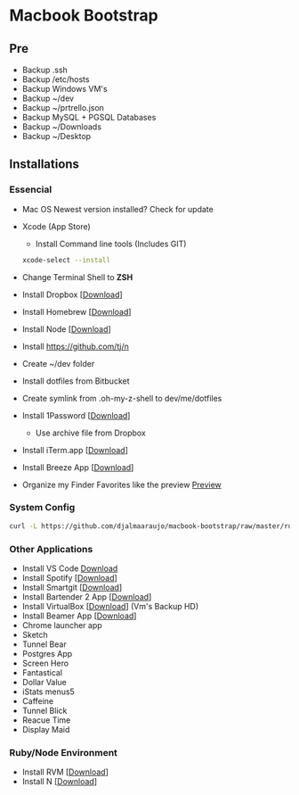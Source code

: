 # Macbook Bootstrap

## Pre
- Backup .ssh
- Backup /etc/hosts
- Backup Windows VM's
- Backup ~/dev
- Backup ~/prtrello.json
- Backup MySQL + PGSQL Databases
- Backup ~/Downloads
- Backup ~/Desktop

## Installations

### Essencial
- Mac OS Newest version installed? Check for update
- Xcode (App Store)
  - Install Command line tools (Includes GIT)
  ```bash
  xcode-select --install
  ```

- Change Terminal Shell to **ZSH**
- Install Dropbox [[Download](http://dropbox.com/)]
- Install Homebrew [[Download](http://mxcl.github.io/homebrew/)]
- Install Node [[Download](http://nodejs.org/)]
- Install https://github.com/tj/n
- Create ~/dev folder
- Install dotfiles from Bitbucket
- Create symlink from .oh-my-z-shell to dev/me/dotfiles
- Install 1Password [[Download](https://agilebits.com/onepassword)]
	- Use archive file from Dropbox
- Install iTerm.app [[Download](http://www.iterm2.com/#/section/home)]
- Install Breeze App [[Download](http://www.autumnapps.com/breeze/)]
- Organize my Finder Favorites like the preview [Preview](http://cl.ly/image/2V3s3I0i3O2n)

### System Config
```bash
curl -L https://github.com/djalmaaraujo/macbook-bootstrap/raw/master/run-me.sh | sh
```

### Other Applications
- Install VS Code [Download](https://code.visualstudio.com/)
- Install Spotify [[Download](http://spotify.com/)]
- Install Smartgit [[Download](http://www.syntevo.com/smartgithg/)]
- Install Bartender 2 App  [[Download](http://www.macbartender.com/Demo/Bartender%202.zip)]
- Install VirtualBox [[Download](https://www.virtualbox.org/)] (Vm's Backup HD)
- Install Beamer App [[Download](http://beamer-app.com/download?cid=275562564.1437688109)]
- Chrome launcher app
- Sketch
- Tunnel Bear
- Postgres App
- Screen Hero
- Fantastical
- Dollar Value
- iStats menus5 
- Caffeine
- Tunnel Blick
- Reacue Time
- Display Maid

### Ruby/Node Environment
- Install RVM  [[Download](https://rvm.io/)]
- Install N  [[Download](https://github.com/tj/n)]
